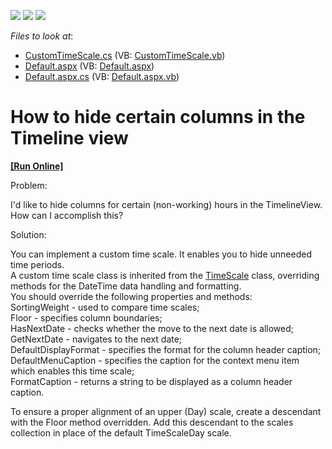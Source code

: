 <!-- default badges list -->
![](https://img.shields.io/endpoint?url=https://codecentral.devexpress.com/api/v1/VersionRange/128547020/15.2.4%2B)
[![](https://img.shields.io/badge/Open_in_DevExpress_Support_Center-FF7200?style=flat-square&logo=DevExpress&logoColor=white)](https://supportcenter.devexpress.com/ticket/details/E532)
[![](https://img.shields.io/badge/📖_How_to_use_DevExpress_Examples-e9f6fc?style=flat-square)](https://docs.devexpress.com/GeneralInformation/403183)
<!-- default badges end -->
<!-- default file list -->
*Files to look at*:

* [CustomTimeScale.cs](./CS/WebSite/App_Code/CustomTimeScale.cs) (VB: [CustomTimeScale.vb](./VB/WebSite/App_Code/CustomTimeScale.vb))
* [Default.aspx](./CS/WebSite/Default.aspx) (VB: [Default.aspx](./VB/WebSite/Default.aspx))
* [Default.aspx.cs](./CS/WebSite/Default.aspx.cs) (VB: [Default.aspx.vb](./VB/WebSite/Default.aspx.vb))
<!-- default file list end -->
# How to hide certain columns in the Timeline view
<!-- run online -->
**[[Run Online]](https://codecentral.devexpress.com/e532/)**
<!-- run online end -->


<p>Problem:</p><p>I'd like to hide columns for certain (non-working) hours in the TimelineView. How can I accomplish this?</p><p>Solution:</p><p>You can implement a custom time scale. It enables you to hide unneeded time periods.<br />
A custom time scale class is inherited from the <a href="http://documentation.devexpress.com/#WindowsForms/clsDevExpressXtraSchedulerTimeScaletopic">TimeScale</a> class, overriding methods for the DateTime data handling and formatting. <br />
You should override the following properties and methods:<br />
SortingWeight - used to compare time scales;<br />
Floor - specifies column boundaries;<br />
HasNextDate  - checks whether the move to the next date is allowed;<br />
GetNextDate - navigates to the next date;<br />
DefaultDisplayFormat - specifies the format for the column header caption;<br />
DefaultMenuCaption - specifies the caption for the context menu item which enables this time scale;<br />
FormatCaption - returns a string to be displayed as a column header caption.</p><p>To ensure a proper alignment of an upper (Day) scale, create a descendant with the Floor method overridden. Add this descendant to the scales collection in place of the default TimeScaleDay scale.</p>

<br/>


